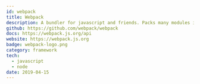 ```yaml
---
id: webpack
title: Webpack
description: A bundler for javascript and friends. Packs many modules into a few bundled assets. Code Splitting allows for loading parts of the application on demand.
github: https://github.com/webpack/webpack
docs: https://webpack.js.org/api
website: https://webpack.js.org
badge: webpack-logo.png
category: framework
tech: 
  - javascript
  - node
date: 2019-04-15
---
```

